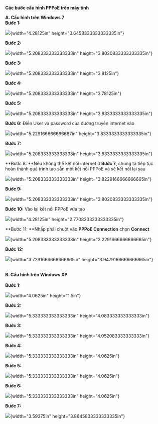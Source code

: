 **Các bước cấu hình PPPoE trên máy tính**

**A. Cấu hình trên Windows 7**\
**Bước 1:**

![](huong-dan-cau-hinh-pppoe-tren-pc-media/media/image1.png){width="4.28125in"
height="3.6458333333333335in"}

**Bước 2:**

![](huong-dan-cau-hinh-pppoe-tren-pc-media/media/image2.png){width="5.208333333333333in"
height="3.8020833333333335in"}

**Bước 3:**

![](huong-dan-cau-hinh-pppoe-tren-pc-media/media/image3.png){width="5.208333333333333in"
height="3.8125in"}

**Bước 4:**

![](huong-dan-cau-hinh-pppoe-tren-pc-media/media/image4.png){width="5.208333333333333in"
height="3.78125in"}

**Bước 5:**

![](huong-dan-cau-hinh-pppoe-tren-pc-media/media/image5.png){width="5.208333333333333in"
height="3.8333333333333335in"}

**Bước 6:** Điền User và password của đường truyền internet vào

![](huong-dan-cau-hinh-pppoe-tren-pc-media/media/image6.png){width="5.229166666666667in"
height="3.8333333333333335in"}

**Bước 7:**

![](huong-dan-cau-hinh-pppoe-tren-pc-media/media/image7.png){width="5.208333333333333in"
height="3.8333333333333335in"}

**Bước 8: **Nếu không thể kết nối internet ở **Bước 7**, chúng ta tiếp
tục hoàn thành quá trình tạo sẳn một kết nối PPPoE và sẽ kết nối lại sau

![](huong-dan-cau-hinh-pppoe-tren-pc-media/media/image8.png){width="5.208333333333333in"
height="3.8229166666666665in"}

**Bước 9:**

![](huong-dan-cau-hinh-pppoe-tren-pc-media/media/image9.png){width="5.208333333333333in"
height="3.8020833333333335in"}

**Bước 10:** Vào lại kết nối PPPoE vừa tạo

![](huong-dan-cau-hinh-pppoe-tren-pc-media/media/image10.png){width="4.28125in"
height="2.7708333333333335in"}

**Bước 11: **Nhấp phải chuột vào **PPPoE Connection** chọn **Connect**

![](huong-dan-cau-hinh-pppoe-tren-pc-media/media/image11.png){width="5.208333333333333in"
height="3.2291666666666665in"}

**Bước 12:**

![](huong-dan-cau-hinh-pppoe-tren-pc-media/media/image12.png){width="3.7291666666666665in"
height="3.9479166666666665in"}

**\
B. Cấu hình trên Windows XP\
\
Bước 1:**

![](huong-dan-cau-hinh-pppoe-tren-pc-media/media/image13.jpeg){width="4.0625in"
height="1.5in"}

**Bước 2:**

![](huong-dan-cau-hinh-pppoe-tren-pc-media/media/image14.jpeg){width="5.333333333333333in"
height="4.083333333333333in"}

**Bước 3:**

![](huong-dan-cau-hinh-pppoe-tren-pc-media/media/image15.jpeg){width="5.333333333333333in"
height="4.052083333333333in"}

**Bước 4:**

![](huong-dan-cau-hinh-pppoe-tren-pc-media/media/image16.jpeg){width="5.333333333333333in"
height="4.0625in"}

**Bước 5:**

![](huong-dan-cau-hinh-pppoe-tren-pc-media/media/image17.jpeg){width="5.333333333333333in"
height="4.0625in"}

**Bước 6:**

![](huong-dan-cau-hinh-pppoe-tren-pc-media/media/image18.jpeg){width="5.333333333333333in"
height="4.0625in"}

**Bước 7:**

![](huong-dan-cau-hinh-pppoe-tren-pc-media/media/image19.jpeg){width="3.59375in"
height="3.8645833333333335in"}

  
